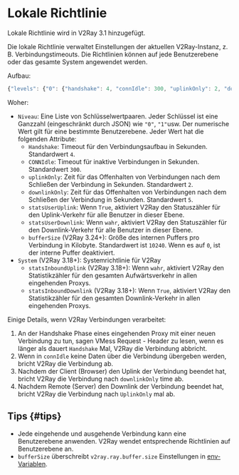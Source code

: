 # Lokale Richtlinie

Lokale Richtlinie wird in V2Ray 3.1 hinzugefügt.

Die lokale Richtlinie verwaltet Einstellungen der aktuellen V2Ray-Instanz, z. B. Verbindungstimeouts. Die Richtlinien können auf jede Benutzerebene oder das gesamte System angewendet werden.

Aufbau:

```javascript
{"levels": {"0": {"handshake": 4, "connIdle": 300, "uplinkOnly": 2, "downlinkOnly": 5, "statsUserUplink": false, "statsUserDownlink": false}}, " system ": {" statsInboundUplink ": false," statsInboundDownlink ": false}}
```

Woher:

* `Niveau`: Eine Liste von Schlüsselwertpaaren. Jeder Schlüssel ist eine Ganzzahl (eingeschränkt durch JSON) wie `"0"`, `"1"`usw. Der numerische Wert gilt für eine bestimmte Benutzerebene. Jeder Wert hat die folgenden Attribute: 
  * `Handshake`: Timeout für den Verbindungsaufbau in Sekunden. Standardwert `4`.
  * `CONNIdle`: Timeout für inaktive Verbindungen in Sekunden. Standardwert `300`.
  * `uplinkOnly`: Zeit für das Offenhalten von Verbindungen nach dem Schließen der Verbindung in Sekunden. Standardwert `2`.
  * `downlinkOnly`: Zeit für das Offenhalten von Verbindungen nach dem Schließen der Verbindung in Sekunden. Standardwert `5`.
  * `statsUserUplink`: Wenn `True`, aktiviert V2Ray den Statuszähler für den Uplink-Verkehr für alle Benutzer in dieser Ebene.
  * `statsUserDownlink`: Wenn `wahr`, aktiviert V2Ray den Statuszähler für den Downlink-Verkehr für alle Benutzer in dieser Ebene.
  * `bufferSize` (V2Ray 3.24+): Größe des internen Puffers pro Verbindung in Kilobyte. Standardwert ist `10240`. Wenn es auf `0`, ist der interne Puffer deaktiviert.
* `System` (V2Ray 3.18+): Systemrichtlinie für V2Ray 
  * `statsInboundUplink` (V2Ray 3.18+): Wenn `wahr`, aktiviert V2Ray den Statistikzähler für den gesamten Aufwärtsverkehr in allen eingehenden Proxys.
  * `statsInboundDownlink` (V2Ray 3.18+): Wenn `True`, aktiviert V2Ray den Statistikzähler für den gesamten Downlink-Verkehr in allen eingehenden Proxys.

Einige Details, wenn V2Ray Verbindungen verarbeitet:

1. An der Handshake Phase eines eingehenden Proxy mit einer neuen Verbindung zu tun, sagen VMess Request - Header zu lesen, wenn es länger als dauert `Handshake` Mal, V2Ray die Verbindung abbricht.
2. Wenn in `connIdle` keine Daten über die Verbindung übergeben werden, bricht V2Ray die Verbindung ab.
3. Nachdem der Client (Browser) den Uplink der Verbindung beendet hat, bricht V2Ray die Verbindung nach `downlinkOnly` time ab.
4. Nachdem Remote (Server) den Downlink der Verbindung beendet hat, bricht V2Ray die Verbindung nach `UplinkOnly` mal ab.

## Tips {#tips}

* Jede eingehende und ausgehende Verbindung kann eine Benutzerebene anwenden. V2Ray wendet entsprechende Richtlinien auf Benutzerebene an.
* `bufferSize` überschreibt `v2ray.ray.buffer.size` Einstellungen in [env-Variablen](env.md#cache-size-per-connection).